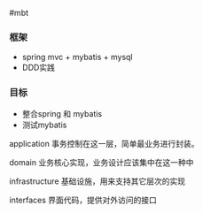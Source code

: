 #mbt
   
### 框架  
* spring mvc + mybatis + mysql  
* DDD实践

### 目标  
* 整合spring 和 mybatis 
* 测试mybatis

application
事务控制在这一层，简单最业务进行封装。

domain
业务核心实现，业务设计应该集中在这一种中

infrastructure
基础设施，用来支持其它层次的实现

interfaces
界面代码，提供对外访问的接口
